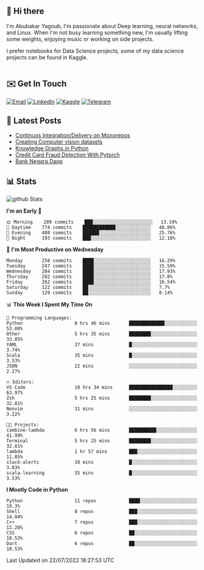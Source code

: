 ## 👋 Hi there

I'm Abubakar Yagoub, I'm passionate about Deep learning, neural networks, and
Linux. When I'm not busy learning something new, I'm usually lifting some
weights, enjoying music or working on side projects.

I prefer notebooks for Data Science projects, some of my data science projects
can be found in Kaggle. <br> <br>

## ✉️ Get In Touch

[![Email](https://img.shields.io/badge/Email-f1f1f1?style=for-the-badge&logo=gmail&logoColor=0f111a)](mailto:hi@blacksuan19.dev)
[![LinkedIn](https://img.shields.io/badge/LinkedIn-0077B5?style=for-the-badge&logo=linkedin&logoColor=white)](https://www.linkedin.com/in/blacksuan19/)
[![Kaggle](https://img.shields.io/badge/Kaggle-5acfff?style=for-the-badge&logo=kaggle&logoColor=white)](http://kaggle.com/abubakaryagob/)
[![Telegram](https://img.shields.io/badge/Telegram-2CA5E0?style=for-the-badge&logo=telegram&logoColor=white)](https://t.me/blacksuan19)

## 📩 Latest Posts

<!-- BLOG-POST-LIST:START -->
- [Continuos Integration/Delivery on Monorepos](http://blacksuan19.dev/blog/github-actions-monorepos/)
- [Creating Computer vision datasets](http://blacksuan19.dev/blog/creating-datasets/)
- [Knowledge Graphs in Python](http://blacksuan19.dev/projects/Knowledge_Graphs/)
- [Credit Card Fraud Detection With Pytorch](http://blacksuan19.dev/projects/credit-card-fraud-detection-with-pytorch/)
- [Bank Negara Dapp](http://blacksuan19.dev/projects/bank-negara/)
<!-- BLOG-POST-LIST:END -->

## 📊 Stats

![github Stats](https://github-readme-stats.vercel.app/api?username=blacksuan19&theme=github_dark&show_icons=true&count_private=true&custom_title=Github%20Stats&hide_border=true)

<!--START_SECTION:waka-->
**I'm an Early 🐤** 

```text
🌞 Morning    209 commits    ███░░░░░░░░░░░░░░░░░░░░░░   13.19% 
🌆 Daytime    774 commits    ████████████░░░░░░░░░░░░░   48.86% 
🌃 Evening    408 commits    ██████░░░░░░░░░░░░░░░░░░░   25.76% 
🌙 Night      193 commits    ███░░░░░░░░░░░░░░░░░░░░░░   12.18%

```
📅 **I'm Most Productive on Wednesday** 

```text
Monday       258 commits    ████░░░░░░░░░░░░░░░░░░░░░   16.29% 
Tuesday      247 commits    ████░░░░░░░░░░░░░░░░░░░░░   15.59% 
Wednesday    284 commits    ████░░░░░░░░░░░░░░░░░░░░░   17.93% 
Thursday     282 commits    ████░░░░░░░░░░░░░░░░░░░░░   17.8% 
Friday       262 commits    ████░░░░░░░░░░░░░░░░░░░░░   16.54% 
Saturday     122 commits    ██░░░░░░░░░░░░░░░░░░░░░░░   7.7% 
Sunday       129 commits    ██░░░░░░░░░░░░░░░░░░░░░░░   8.14%

```


📊 **This Week I Spent My Time On** 

```text
💬 Programming Languages: 
Python                   8 hrs 46 mins       █████████████░░░░░░░░░░░░   53.08% 
Other                    5 hrs 35 mins       ████████░░░░░░░░░░░░░░░░░   33.85% 
YAML                     37 mins             █░░░░░░░░░░░░░░░░░░░░░░░░   3.74% 
Scala                    35 mins             █░░░░░░░░░░░░░░░░░░░░░░░░   3.53% 
JSON                     22 mins             ░░░░░░░░░░░░░░░░░░░░░░░░░   2.27%

🔥 Editors: 
VS Code                  10 hrs 34 mins      ████████████████░░░░░░░░░   63.97% 
Zsh                      5 hrs 25 mins       ████████░░░░░░░░░░░░░░░░░   32.81% 
Neovim                   31 mins             ░░░░░░░░░░░░░░░░░░░░░░░░░   3.22%

🐱‍💻 Projects: 
combine-lambda           6 hrs 56 mins       ██████████░░░░░░░░░░░░░░░   41.99% 
Terminal                 5 hrs 25 mins       ████████░░░░░░░░░░░░░░░░░   32.81% 
lambda                   1 hr 57 mins        ███░░░░░░░░░░░░░░░░░░░░░░   11.85% 
slack-alerts             38 mins             █░░░░░░░░░░░░░░░░░░░░░░░░   3.83% 
scala-learning           35 mins             █░░░░░░░░░░░░░░░░░░░░░░░░   3.53%

```

**I Mostly Code in Python** 

```text
Python                   11 repos            ████░░░░░░░░░░░░░░░░░░░░░   19.3% 
Shell                    8 repos             ███░░░░░░░░░░░░░░░░░░░░░░   14.04% 
C++                      7 repos             ███░░░░░░░░░░░░░░░░░░░░░░   12.28% 
CSS                      6 repos             ██░░░░░░░░░░░░░░░░░░░░░░░   10.53% 
Dart                     6 repos             ██░░░░░░░░░░░░░░░░░░░░░░░   10.53%

```



 Last Updated on 22/07/2022 18:27:53 UTC
<!--END_SECTION:waka-->
